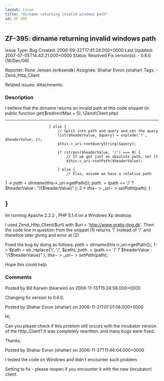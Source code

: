 ```yaml
---
layout: issue
title: "dirname returning invalid windows path"
id: ZF-395
---
```


ZF-395: dirname returning invalid windows path
----------------------------------------------

 Issue Type: Bug Created: 2006-09-22T17:41:24.000+0000 Last Updated: 2007-07-05T14:43:21.000+0000 Status: Resolved Fix version(s): - 0.6.0 (16/Dec/06)
 
 Reporter:  Rune Jensen (eriksendk)  Assignee:  Shahar Evron (shahar)  Tags: - Zend\_Http\_Client
 
 Related issues: 
 Attachments: 
### Description

I believe that the dirname returns an invalid path at this code snippet (in public function get($redirectMax = 5), \\Zend\\Client.php)

- - - - - -


                        } else {
                            // Split into path and query and set the query
                            list($headerValue, $query) = explode('?', $headerValue, 2);
                            $this->_uri->setQueryString($query);
    
                            if (strpos($headerValue, '/') === 0) {
                                // If we got just an absolute path, set it
                                $this->_uri->setPath($headerValue);
    
                            } else {
                                // Else, assume we have a relative path


1 -> $path = dirname($this->\_uri->getPath()); $path .= ($path == '/' ? $headerValue : "/{$headerValue}" ); 2-> $this->\_uri->setPath($path); }

 }
--

Im running Apache 2.2.2 , PHP 5.1.4 on a Windows Xp desktop.

I used Zend\_Http\_Client($url) with $url = '<http://www.gratis-ting.dk>'. Then the code line in question from the snippet (1) returns '\\' instead of '/' and therefore later giving and error at (2)

Fixed the bug by doing as follows: $path = dirname($this->\_uri->getPath()); 1-> $path = str\_replace('\\', '/', $path); $path .= ($path == '/' ? $headerValue : "/{$headerValue}" ); $this->\_uri->setPath($path);

Hope this could help

 

 

### Comments

Posted by Bill Karwin (bkarwin) on 2006-11-13T15:24:58.000+0000

Changing fix version to 0.6.0.

 

 

Posted by Shahar Evron (shahar) on 2006-11-21T07:01:58.000+0000

Hi,

Can you please check if this problem still occurs with the incubator version of the Http\_Client? It was completely rewritten, and many bugs were fixed.

Thanks.

 

 

Posted by Shahar Evron (shahar) on 2006-11-27T11:44:04.000+0000

I tested the code on Windows and didn't encounter such problem.

Setting to fix - please reopen if you encounter it with the new (incubator) client.

 

 